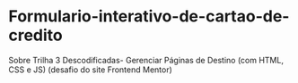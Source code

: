 # Formulario-interativo-de-cartao-de-credito
Sobre Trilha 3 Descodificadas- Gerenciar Páginas de Destino (com HTML, CSS e JS) (desafio do site Frontend Mentor)
